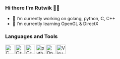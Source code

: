 ### Hi there I'm Rutwik 👋🏼


- 🔭 I’m currently working on golang, python, C, C++
- 🌱 I’m currently learning OpenGL & DirectX


### Languages and Tools
<img align="left" alt="C" height="30px" src="https://api.iconify.design/logos:c.svg" />
<img align="left" alt="C++" height="30px" src="https://api.iconify.design/logos:c-plusplus.svg" />
<img align="left" alt="C++" height="30px" src="https://api.iconify.design/logos:go.svg" />
<img align="left" alt="python" height="30px" src="https://api.iconify.design/logos:python.svg" />
<img align="left" alt="OpenGL" height="30px" src="https://api.iconify.design/logos:opengl.svg" />
<img align="left" alt="VisualStudio" height="30px" src="https://api.iconify.design/logos:visual-studio.svg" />


<!--
**Ru7w1k/Ru7w1k** is a ✨ _special_ ✨ repository because its `README.md` (this file) appears on your GitHub profile.

Here are some ideas to get you started:

- 🔭 I’m currently working on ...
- 🌱 I’m currently learning ...
- 👯 I’m looking to collaborate on ...
- 🤔 I’m looking for help with ...
- 💬 Ask me about ...
- 📫 How to reach me: ...
- 😄 Pronouns: ...
- ⚡ Fun fact: ...
-->
